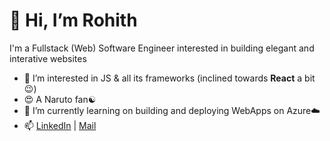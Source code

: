 # 👋 Hi, I’m Rohith

I'm a Fullstack (Web) Software Engineer interested in building elegant and interative websites

- 👀 I’m interested in JS & all its frameworks (inclined towards **React** a bit😉)
- 😍 A Naruto fan☯️
- 🌱 I’m currently learning on building and deploying WebApps on Azure☁️
- 📫 [LinkedIn](http://www.linkedin.com/in/venkat-rohith-saripalli "For my work experience") | [Mail](mailto:saripallirohit@gmail.com?subject=Hey%20I%20saw%20your%20GitHub%20Profile "Get quick replies😁")
<!-- - 💞️ I’m looking to collaborate on ... -->

<!---
VenkatRohith/VenkatRohith is a ✨ special ✨ repository because its `README.md` (this file) appears on your GitHub profile.
You can click the Preview link to take a look at your changes.
--->
